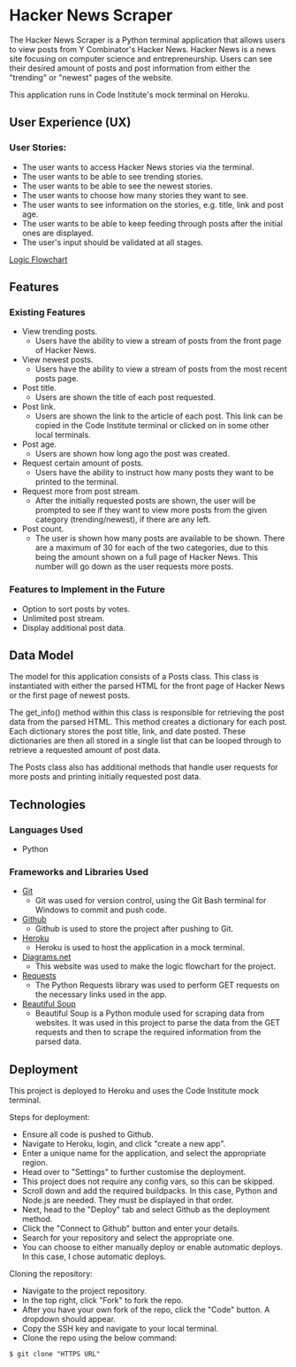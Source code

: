 # Hacker News Scraper

The Hacker News Scraper is a Python terminal application that allows users to view posts from Y Combinator's Hacker News. Hacker News is a news site focusing on computer science and entrepreneurship. Users can see their desired amount of posts and post information from either the "trending" or "newest" pages of the website. 

This application runs in Code Institute's mock terminal on Heroku. 

## User Experience (UX)

### User Stories:

-   The user wants to access Hacker News stories via the terminal.
-   The user wants to be able to see trending stories.
-   The user wants to be able to see the newest stories.
-   The user wants to choose how many stories they want to see.
-   The user wants to see information on the stories, e.g. title, link and post age.
-   The user wants to be able to keep feeding through posts after the initial ones are displayed. 
-   The user's input should be validated at all stages.

[Logic Flowchart](<readme/HN Scraper Flowchart.jpeg>)

## Features

### Existing Features

-   View trending posts.
    -   Users have the ability to view a stream of posts from the front page of Hacker News.
-   View newest posts.
    -   Users have the ability to view a stream of posts from the most recent posts page.
-   Post title.
    -   Users are shown the title of each post requested.
-   Post link.
    -   Users are shown the link to the article of each post. This link can be copied in the Code Institute terminal or clicked on in some other local terminals.
-   Post age.
    -   Users are shown how long ago the post was created.
-   Request certain amount of posts.
    -   Users have the ability to instruct how many posts they want to be printed to the terminal.
-   Request more from post stream.
    -   After the initially requested posts are shown, the user will be prompted to see if they want to view more posts from the given category (trending/newest), if there are any left.
-   Post count.
    -   The user is shown how many posts are available to be shown. There are a maximum of 30 for each of the two categories, due to this being the amount shown on a full page of Hacker News. This number will go down as the user requests more posts.

### Features to Implement in the Future

-   Option to sort posts by votes.
-   Unlimited post stream.
-   Display additional post data.

## Data Model

The model for this application consists of a Posts class. This class is instantiated with either the parsed HTML for the front page of Hacker News or the first page of newest posts.  

The get_info() method within this class is responsible for retrieving the post data from the parsed HTML. This method creates a dictionary for each post. Each dictionary stores the post title, link, and date posted. These dictionaries are then all stored in a single list that can be looped through to retrieve a requested amount of post data.

The Posts class also has additional methods that handle user requests for more posts and printing initially requested post data.

## Technologies

### Languages Used

-   Python

### Frameworks and Libraries Used

-   [Git](https://git-scm.com/)
    -   Git was used for version control, using the Git Bash terminal for Windows to commit and push code.
-   [Github](https://github.com/)
    -   Github is used to store the project after pushing to Git. 
-   [Heroku](https://dashboard.heroku.com/login)
    -   Heroku is used to host the application in a mock terminal.
-   [Diagrams.net](https://app.diagrams.net/)
    - This website was used to make the logic flowchart for the project.
-   [Requests](https://docs.python-requests.org/en/master/)
    -   The Python Requests library was used to perform GET requests on the necessary links used in the app.
-   [Beautiful Soup](https://www.crummy.com/software/BeautifulSoup/bs4/doc/)
    -   Beautiful Soup is a Python module used for scraping data from websites. It was used in this project to parse the data from the GET requests and then to scrape the required information from the parsed data.

## Deployment

This project is deployed to Heroku and uses the Code Institute mock terminal.

Steps for deployment:

-   Ensure all code is pushed to Github. 
-   Navigate to Heroku, login, and click "create a new app".
-   Enter a unique name for the application, and select the appropriate region.
-   Head over to "Settings" to further customise the deployment.
-   This project does not require any config vars, so this can be skipped. 
-   Scroll down and add the required buildpacks. In this case, Python and Node.js are needed. They must be displayed in that order. 
-   Next, head to the "Deploy" tab and select Github as the deployment method. 
-   Click the "Connect to Github" button and enter your details.
-   Search for your repository and select the appropriate one.
-   You can choose to either manually deploy or enable automatic deploys. In this case, I chose automatic deploys. 

Cloning the repository:

-   Navigate to the project repository.
-   In the top right, click "Fork" to fork the repo.
-   After you have your own fork of the repo, click the "Code" button. A dropdown should appear.
-   Copy the SSH key and navigate to your local terminal. 
-   Clone the repo using the below command:

```
$ git clone "HTTPS URL"
```
